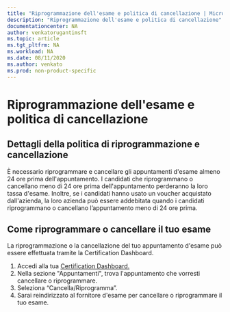 ```yaml
---
title: "Riprogrammazione dell'esame e politica di cancellazione | Microsoft Docs"
description: "Riprogrammazione dell'esame e politica di cancellazione" 
documentationcenter: NA 
author: venkatorugantimsft
ms.topic: article
ms.tgt_pltfrm: NA
ms.workload: NA
ms.date: 08/11/2020
ms.author: venkato
ms.prod: non-product-specific
---
```

# Riprogrammazione dell'esame e politica di cancellazione

## Dettagli della politica di riprogrammazione e cancellazione

È necessario riprogrammare e cancellare gli appuntamenti d'esame almeno 24 ore prima dell'appuntamento. I candidati che riprogrammano o cancellano meno di 24 ore prima dell'appuntamento perderanno la loro tassa d'esame. Inoltre, se i candidati hanno usato un voucher acquistato dall'azienda, la loro azienda può essere addebitata quando i candidati riprogrammano o cancellano l’appuntamento meno di 24 ore prima.

## Come riprogrammare o cancellare il tuo esame

La riprogrammazione o la cancellazione del tuo appuntamento d'esame può essere effettuata tramite la Certification Dashboard.

1. Accedi alla tua [Certification Dashboard.](https://aka.ms/CertDashboard)
2. Nella sezione "Appuntamenti", trova l'appuntamento che vorresti cancellare o riprogrammare.
3. Seleziona “Cancella/Riprogramma”.
4. Sarai reindirizzato al fornitore d'esame per cancellare o riprogrammare il tuo esame.
